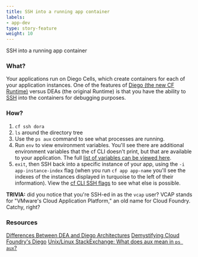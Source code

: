```yaml
---
title: SSH into a running app container
labels:
- app-dev
type: story-feature
weight: 10
---
```


SSH into a running app container
### What?
Your applications run on Diego Cells, which create containers for each of your application instances. One of the features of [Diego (the new CF Runtime)](http://www.starkandwayne.com/blog/demystifying-cloud-foundrys-diego/) versus DEAs (the original Runtime) is that you have the ability to [SSH](https://en.wikipedia.org/wiki/Secure_Shell) into the containers for debugging purposes.

### How?
1. `cf ssh dora`
1. `ls` around the directory tree
1. Use the `ps aux` command to see what processes are running.
1. Run `env` to view environment variables. You'll see there are additional environment variables that the cf CLI doesn't print, but that are available to your application. The full [list of variables can be viewed here](https://docs.cloudfoundry.org/devguide/deploy-apps/environment-variable.html).
1. `exit`, then SSH back into a specific instance of your app, using the `-i app-instance-index` flag (when you run `cf app app-name` you'll see the indexes of the instances displayed in turquoise to the left of their information). View the [cf CLI SSH flags](http://cli.cloudfoundry.org/en-US/cf/ssh.html) to see what else is possible.

**TRIVIA:** did you notice that you're SSH-ed in as the `vcap` user? VCAP stands for "VMware's Cloud Application Platform," an old name for Cloud Foundry. Catchy, right?

### Resources
[Differences Between DEA and Diego Architectures](https://docs.cloudfoundry.org/concepts/diego/dea-vs-diego.html)
[Demystifying Cloud Foundry's Diego](http://www.starkandwayne.com/blog/demystifying-cloud-foundrys-diego/)
[Unix/Linux StackExchange: What does aux mean in `ps aux`?](http://unix.stackexchange.com/questions/106847/what-does-aux-mean-in-ps-aux)